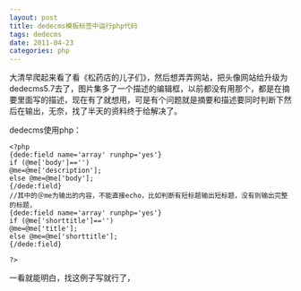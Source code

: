 ```yaml
---
layout: post
title: dedecms模板标签中运行php代码
tags: dedecms
date: 2011-04-23
categories: php
---
```

大清早爬起来看了看《松药店的儿子们》，然后想弄弄网站，把头像网站给升级为dedecms5.7去了，图片集多了一个描述的编辑框，以前都没有用那个，都是在摘要里面写的描述，现在有了就想用，可是有个问题就是摘要和描述要同时判断下然后在输出，无奈，找了半天的资料终于给解决了。

dedecms使用php：
```
<?php
{dede:field name='array' runphp='yes'}
if (@me['body']=='')
@me=@me['description'];
else @me=@me['body'];
{/dede:field}
//其中的＠me为输出的内容，不能直接echo，比如判断有短标题输出短标题，没有则输出完整的标题，
{dede:field name='array' runphp='yes'}
if (@me['shorttitle']=='')
@me=@me['title'];
else @me=@me['shorttitle'];
{/dede:field}

?>
```
一看就能明白，找这例子写就行了，
